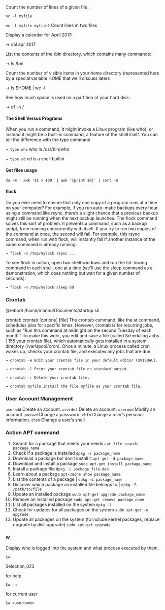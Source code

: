 

Count the number of lines of a given file .

```wc -l myfile```

```wc -l myfile myfile2```    Count lines in two files

Display a calendar for April 2017:


→ cal apr 2017

List the contents of the /bin directory, which contains many
commands:


→ ls /bin

Count the number of visible items in your home directory
(represented here by a special variable HOME that we’ll discuss
later):


→ ls $HOME | wc -l

See how much space is used on a partition of your hard disk:


→ df -h /


#### The Shell Versus Programs
When you run a command, it might invoke a Linux program
(like who), or instead it might be a built-in command, a feature
of the shell itself. You can tell the difference with the type command:

```→ type who```
who is /usr/bin/who

```→ type cd```
cd is a shell builtin



#### Get files usage 
 
```
du -m | awk '$1 > 100' | awk '{print $0}' | sort -n
```

#### flock 

Do you ever need to ensure that only one copy of a program
runs at a time on your computer? For example, if you run auto‐
matic backups every hour using a command like rsync, there’s
a slight chance that a previous backup might still be running
when the next backup launches. The flock command solves
this sort of problem. It prevents a command, such as a backup
script, from running concurrently with itself. If you try to run
two copies of the command at once, the second will fail. For
example, this rsync command, when run with flock, will
instantly fail if another instance of the same command is
already running:

```
→ flock -n /tmp/mylock rsync ...
```

To see flock in action, open two shell windows and run the fol‐
lowing command in each shell, one at a time (we’ll use the
sleep command as a demonstration, which does nothing but
wait for a given number of seconds):

```
→ flock -n /tmp/mylock sleep 60
```

### Crontab


@reboot /home/mannu/Documents/startup.sh


crontab
crontab [options] [file]
The crontab command, like the at command, schedules jobs
for specific times. However, crontab is for recurring jobs, such
as “Run this command at midnight on the second Tuesday of
each month.” To make this work, you edit and save a file (called
Scheduling Jobs | 155
your crontab file), which automatically gets installed in a system
directory (/var/spool/cron). Once a minute, a Linux process
called cron wakes up, checks your crontab file, and executes
any jobs that are due.
```
→ crontab -e Edit your crontab file in your default editor ($VISUAL).
```

```
→ crontab -l Print your crontab file on standard output.
```

```
→ crontab -r Delete your crontab file.
```

```
→ crontab myfile Install the file myfile as your crontab file.
```


### User Account Management

```useradd``` Create an account.
```userdel``` Delete an account.
```usermod``` Modify an account.
```passwd``` Change a password.
```chfn``` Change a user’s personal information.
```chsh``` Change a user’s shell


### Action APT command
1. Search for a package that meets your needs ```apt-file search package_name```
1. Check if a package is installed ```dpkg -s package_name```
1. Download a package but don’t install it ```apt-get -d package_name```
1. Download and install a package ```sudo apt-get install package_name```
1. Install a package file ```dpkg -i package_file.deb```
1. Learn about a package ```apt-cache show package_name```
1. List the contents of a package | ```dpkg -L package_name```
1. Discover which package an installed file belongs to | ```dpkg -S /path/to/file```
1. Update an installed package ```sudo apt-get upgrade package_name```
1. Remove an installed package ```sudo apt-get remove package_name```
1. List all packages installed on the system ```dpkg -l```
1. Check for updates for all packages on the system ```sudo apt-get -u upgrade```
1. Update all packages on the system (to include kernel packages, replace upgrade by dist-upgrade) ```sudo apt-get upgrade```




### w
Display who is logged into the system and what process executed by them.

```
$w
```

Selection_023

for help

```
$w -h
```

for current user

```
$w <username>
```



